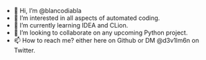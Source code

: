 - 👋 Hi, I’m @blancodiabla
- 👀 I’m interested in all aspects of automated coding.
- 🌱 I’m currently learning IDEA and CLion.
- 💞️ I’m looking to collaborate on any upcoming Python project.
- 📫 How to reach me? either here on Github or DM @d3v1lm6n on Twitter.

<!---
blancodiabla/blancodiabla is a ✨ special ✨ repository because its `README.md` (this file) appears on your GitHub profile.
You can click the Preview link to take a look at your changes.
--->
